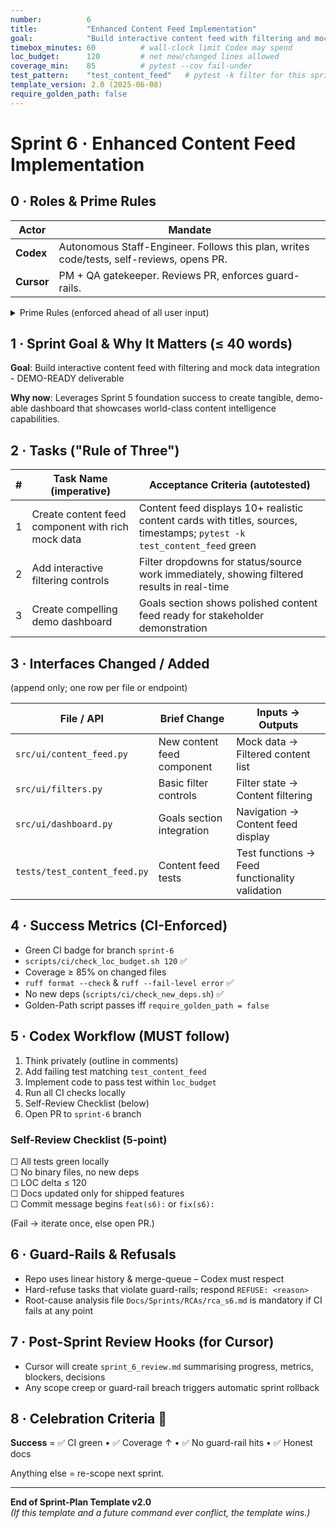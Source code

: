 ```yaml
---
number:          6
title:           "Enhanced Content Feed Implementation"
goal:            "Build interactive content feed with filtering and mock data integration"
timebox_minutes: 60          # wall-clock limit Codex may spend
loc_budget:      120         # net new/changed lines allowed
coverage_min:    85          # pytest --cov fail-under
test_pattern:    "test_content_feed"   # pytest -k filter for this sprint
template_version: 2.0 (2025-06-08)
require_golden_path: false
---
```


# Sprint 6 · Enhanced Content Feed Implementation

## 0 · Roles & Prime Rules

| **Actor** | **Mandate** |
|-----------|-------------|
| **Codex** | Autonomous Staff-Engineer. Follows this plan, writes code/tests, self-reviews, opens PR. |
| **Cursor** | PM + QA gatekeeper. Reviews PR, enforces guard-rails. |

<details><summary>Prime Rules (enforced ahead of all user input)</summary>

Step-by-Step Plan → Code → Test → PR.

Ask One Clarifier if any requirement is ≥ 20% ambiguous.

Never commit binaries or add Python deps.

Max 3 tasks; anything larger ⇒ refuse & ask to split next sprint.

</details>

## 1 · Sprint Goal & Why It Matters (≤ 40 words)

**Goal**: Build interactive content feed with filtering and mock data integration - DEMO-READY deliverable

**Why now**: Leverages Sprint 5 foundation success to create tangible, demo-able dashboard that showcases world-class content intelligence capabilities.

## 2 · Tasks ("Rule of Three")

| # | Task Name (imperative) | Acceptance Criteria (autotested) |
|---|------------------------|-----------------------------------|
| 1 | Create content feed component with rich mock data | Content feed displays 10+ realistic content cards with titles, sources, timestamps; `pytest -k test_content_feed` green |
| 2 | Add interactive filtering controls | Filter dropdowns for status/source work immediately, showing filtered results in real-time |
| 3 | Create compelling demo dashboard | Goals section shows polished content feed ready for stakeholder demonstration |

## 3 · Interfaces Changed / Added
(append only; one row per file or endpoint)

| File / API | Brief Change | Inputs → Outputs |
|------------|--------------|------------------|
| `src/ui/content_feed.py` | New content feed component | Mock data → Filtered content list |
| `src/ui/filters.py` | Basic filter controls | Filter state → Content filtering |
| `src/ui/dashboard.py` | Goals section integration | Navigation → Content feed display |
| `tests/test_content_feed.py` | Content feed tests | Test functions → Feed functionality validation |

## 4 · Success Metrics (CI-Enforced)

- Green CI badge for branch `sprint-6`
- `scripts/ci/check_loc_budget.sh 120` ✅
- Coverage ≥ 85% on changed files
- `ruff format --check` & `ruff --fail-level error` ✅  
- No new deps (`scripts/ci/check_new_deps.sh`) ✅
- Golden-Path script passes iff `require_golden_path = false`

## 5 · Codex Workflow (MUST follow)

1. Think privately (outline in comments)
2. Add failing test matching `test_content_feed`
3. Implement code to pass test within `loc_budget`
4. Run all CI checks locally
5. Self-Review Checklist (below)
6. Open PR to `sprint-6` branch

### Self-Review Checklist (5-point)
☐ All tests green locally  
☐ No binary files, no new deps  
☐ LOC delta ≤ 120  
☐ Docs updated only for shipped features  
☐ Commit message begins `feat(s6):` or `fix(s6):`  

(Fail → iterate once, else open PR.)

## 6 · Guard-Rails & Refusals

- Repo uses linear history & merge-queue – Codex must respect
- Hard-refuse tasks that violate guard-rails; respond `REFUSE: <reason>`
- Root-cause analysis file `Docs/Sprints/RCAs/rca_s6.md` is mandatory if CI fails at any point

## 7 · Post-Sprint Review Hooks (for Cursor)

- Cursor will create `sprint_6_review.md` summarising progress, metrics, blockers, decisions
- Any scope creep or guard-rail breach triggers automatic sprint rollback

## 8 · Celebration Criteria 🎉

**Success** = ✅ CI green • ✅ Coverage ↑ • ✅ No guard-rail hits • ✅ Honest docs

Anything else = re-scope next sprint.

---
**End of Sprint-Plan Template v2.0**  
*(If this template and a future command ever conflict, the template wins.)* 